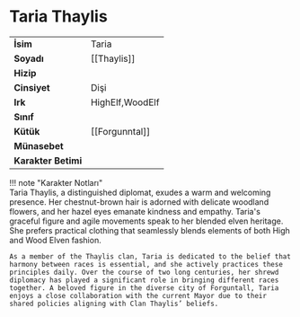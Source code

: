 # Taria Thaylis  
  
  
  
|  |  |  
|---|---|  
| **İsim** | Taria |  
| **Soyadı** | [[Thaylis]] |  
| **Hizip** |  |  
| **Cinsiyet** | Dişi |  
| **Irk** | HighElf,WoodElf |  
| **Sınıf** |  |  
| **Kütük** | [[Forgunntal]] |  
| **Münasebet** |  |  
| **Karakter Betimi** |  |  
  
  
!!! note "Karakter Notları"  
	Taria Thaylis, a distinguished diplomat, exudes a warm and welcoming presence. Her chestnut-brown hair is adorned with delicate woodland flowers, and her hazel eyes emanate kindness and empathy. Taria's graceful figure and agile movements speak to her blended elven heritage. She prefers practical clothing that seamlessly blends elements of both High and Wood Elven fashion.  
	  
	As a member of the Thaylis clan, Taria is dedicated to the belief that harmony between races is essential, and she actively practices these principles daily. Over the course of two long centuries, her shrewd diplomacy has played a significant role in bringing different races together. A beloved figure in the diverse city of Forguntall, Taria enjoys a close collaboration with the current Mayor due to their shared policies aligning with Clan Thaylis’ beliefs.   